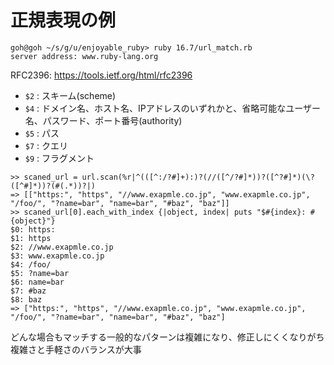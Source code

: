 # 正規表現の例

```
goh@goh ~/s/g/u/enjoyable_ruby> ruby 16.7/url_match.rb
server address: www.ruby-lang.org
```

RFC2396: https://tools.ietf.org/html/rfc2396

- `$2` : スキーム(scheme)
- `$4` : ドメイン名、ホスト名、IPアドレスのいずれかと、省略可能なユーザー名、パスワード、ポート番号(authority)
- `$5` : パス
- `$7` : クエリ
- `$9` : フラグメント

```
>> scaned_url = url.scan(%r|^(([^:/?#]+):)?(//([^/?#]*))?([^?#]*)(\?([^#]*))?(#(.*))?|)
=> [["https:", "https", "//www.exapmle.co.jp", "www.exapmle.co.jp", "/foo/", "?name=bar", "name=bar", "#baz", "baz"]]
>> scaned_url[0].each_with_index {|object, index| puts "$#{index}: #{object}"}
$0: https:
$1: https
$2: //www.exapmle.co.jp
$3: www.exapmle.co.jp
$4: /foo/
$5: ?name=bar
$6: name=bar
$7: #baz
$8: baz
=> ["https:", "https", "//www.exapmle.co.jp", "www.exapmle.co.jp", "/foo/", "?name=bar", "name=bar", "#baz", "baz"]
```

どんな場合もマッチする一般的なパターンは複雑になり、修正しにくくなりがち  
複雑さと手軽さのバランスが大事

